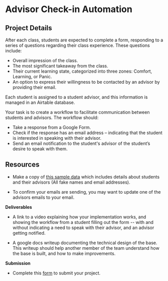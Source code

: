 # Advisor Check-in Automation

## Project Details

After each class, students are expected to complete a form, responding to a series of questions regarding their class experience. These questions include:

- Overall impression of the class.
- The most significant takeaway from the class.
- Their current learning state, categorized into three zones: Comfort, Learning, or Panic.
- An option to express their willingness to be contacted by an advisor by providing their email.

Each student is assigned to a student advisor, and this information is managed in an Airtable database.

Your task is to create a workflow to facilitate communication between students and advisors. The workflow should:
- Take a response from a Google Form.
- Check if the response has an email address – indicating that the student is interested in speaking with their advisor.
- Send an email notification to the student's advisor of the student’s desire to speak with them.

## Resources

- Make a copy of [this sample data](https://docs.google.com/spreadsheets/d/1pMK1S1K4aXnoMYkWlz3s19KAIXMBQWUR3bAPeO9Wov0/copy) which includes details about students and their advisors (All fake names and email addresses).

- To confirm your emails are sending, you may want to update one of the advisors emails to your email.

**Deliverables**

- A link to a video explaining how your implementation works, and showing the workflow from a student filling out the form -- with and without indicating a need to speak with their advisor, and an advisor getting notified.

- A google docs writeup documenting the technical design of the base. This writeup should help another member of the team understand how the base is built, and how to make improvements.

**Submission**

- Complete this [form](https://airtable.com/appdi1dZ5NJo3ryDG/pag8UMdygIl1AoGEp/form) to submit your project.